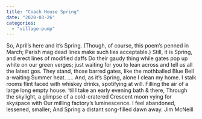```yaml
---
title: "Coach House Spring"
date: "2020-03-26"
categories: 
  - "village-pump"
---
```


So, April’s here and it’s Spring. (Though, of course, this poem’s penned in March; Parish mag dead lines make such lies acceptable.) Still, it is Spring, and erect lines of modified daffs Do their gaudy thing while gates pop up white on our green verges; just waiting for you to lean across and tell us all the latest gos. They stand, those barred gates, like the mothballed Blue Bell a-waiting Summer heat. …. And, as it’s Spring, alone I clean my home. I stalk rooms flint faced with whiskey drinks, spotifying at will. Filling the air of a large long empty house. ‘til I take an early evening bath & there, Through the skylight, a glimpse of a cold-cratered Crescent moon vying for skyspace with Our milling factory’s luminescence. I feel abandoned, lessened, smaller; And Spring a distant song-filled dawn away. Jim McNeill
